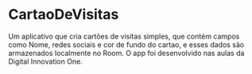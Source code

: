 # CartaoDeVisitas
Um aplicativo que cria cartões de visitas simples, que contém campos como Nome, redes sociais e cor de fundo do cartao, e esses dados são armazenados localmente no Room.
O app foi desenvolvido nas aulas da Digital Innovation One.
